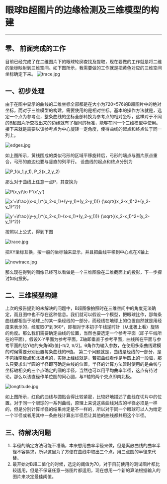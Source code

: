 # 眼球B超图片的边缘检测及三维模型的构建

---

## 零、 前面完成的工作

目前已经完成了在二维图片下的眼球轮廓查找及提取，现在要做的工作就是将二维的坐标映射到三维空间。如下图所示，我需要做的工作就是把黄色对应的三维空间坐标确定下来。
![trace.jpg](https://raw.githubusercontent.com/taotie144/ImgStore/master/temp1/trace.jpg)

## 一、初步处理

由于在图中显示的曲线的二维坐标全部都是在大小为720×576的B超图片中的绝对坐标，而对于三维模型的构建，需要使用的是相对坐标。基本的操作方法就是，选定一个点为参考点，整条曲线的坐标全部转换为参考点的相对坐标，这样对于不同的B超图片所查找出来的边缘就有了相同的标准，能够在同一个三维模型中使用。接下来就是需要以该参考点为中心旋转一定角度，使得曲线的起点和终点位于同一列上。

![edges.jpg](https://raw.githubusercontent.com/taotie144/ImgStore/master/temp2/edges.jpg)

如上图所示，黄线围成的类似弓形的区域平移旋转后，弓形的端点与图片原点重合，弓形的直边也要与竖直的列平行。
设曲线的起点和终点分别为

<p><img src="https://latex.codecogs.com/svg.latex?P_1(x_1,y_1),&space;P_2(x_2,y_2)" title="P_1(x_1,y_1), P_2(x_2,y_2)" /></p>

那么对于曲线上任意一点P，其变换为

<p><img src="https://latex.codecogs.com/svg.latex?P(x,y)\to&space;P'(x',y')" title="P(x,y)\to P'(x',y')" /></p>
<p><img src="https://latex.codecogs.com/svg.latex?x'=\frac{(x-x_1)*(x_2-x_1)&plus;(y-y_1)*(y_2-y_1)}&space;{\sqrt{(x_2-x_1)^2&plus;(y_2-y_1)^2}}" title="x'=\frac{(x-x_1)*(x_2-x_1)+(y-y_1)*(y_2-y_1))} {\sqrt{(x_2-x_1)^2+(y_2-y_1)^2}}" /></p>
<p><img src="https://latex.codecogs.com/svg.latex?y'=\frac{(y-y_1)*(x_2-x_1)-(x-x_1)*(y_2-y_1)}&space;{\sqrt{(x_2-x_1)^2&plus;(y_2-y_1)^2}}" title="y'=\frac{(y-y_1)*(x_2-x_1)-(x-x_1)*(y_2-y_1))} {\sqrt{(x_2-x_1)^2+(y_2-y_1)^2}}" /></p>

按照以上公式，得到下图

![trace.jpg](https://raw.githubusercontent.com/taotie144/ImgStore/master/temp2/trace.jpg)

把XY坐标互换，按一般的坐标轴来显示，并且把曲线平移到中心点在X轴上

![newtrace.jpg](https://raw.githubusercontent.com/taotie144/ImgStore/master/temp2/newtrace.jpg)

那么现在得到的图像已经可以看做是一个三维图像在二维截面上的投影，下一步探讨如何投影。

## 二、三维模型构建
上次的报告提到的未解决的问题中，B超图像拍照时在三维空间中的角度无法确定，而且图中也不存在这种信息。我们就可以假设一个模型，把眼球比作，那每条曲线都相当于地球上的某一条经线的一部分，而经线在地球上的位置自然就是用经度来表示的，经度取0°到360°，即相对于本初子午线逆时针（从北极上看）旋转的角度。那么我们需要确定曲线的位置，当然也要选定一个参考平面（即子午线所在的平面），假设X-Y平面为参考平面，Z轴即垂直于参考平面，曲线所在平面与参考平面的绕Y轴的夹角θ取值[-π/2, π/2]。θ角作为输入参数，在使用多条曲线建模的时候需要分别设置每条曲线的θ值。
第二个问题就是，曲线是经线的一部分，是不包括南极点和北极点的，实际上经线就是，若把曲线看作是半圆上的一段弧，那么只要求出半圆的半径即可确定曲线的位置。半径的计算方法暂时使用的是曲线与坐标轴相交的三个点确定的圆的半径，当然也可以用平均曲率半径，这点有待讨论。那么以该直径作单位圆的同心圆，与Y轴的两个交点即南北极。

![longtitude.jpg](https://raw.githubusercontent.com/taotie144/ImgStore/master/temp2/longtitude.jpg)

如上图所示，红色的曲线与圆贴合得比较紧密，比较好地描述了曲线在切片中的位置。对于同一个眼球的一系列曲线，原理上来说这些曲线对应的半径必须是一样的，但是分别计算半径的结果肯定是不一样的，所以对于同一个眼球可以人为给定一个半径或者用其中一条曲线计算出半径后让其他的曲线都共用这个半径。

## 三、待解决问题
1. 半径的确定方法可能不准确，本来想用曲率半径来做，但是离散曲线的曲率半径不容易求，所以这里为了方便在曲线中取出三个点，用三点圆的半径来代替。
2. 最开始对B超二值化的时候，选定的阈值为70，对于目前使用的测试图片都比较适用，但是不保证任意一张图片都适用，现在想用一个新的算法根据输入的图片来决定最佳阈值。
